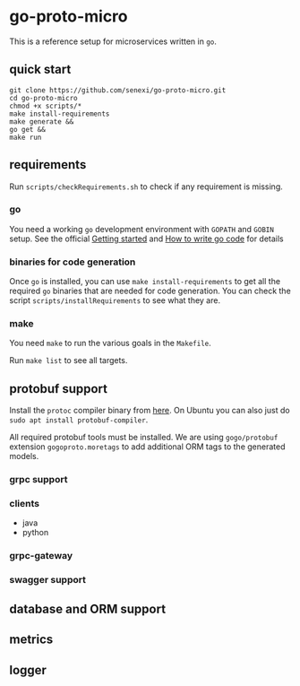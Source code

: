 # go-proto-micro

This is a reference setup for microservices written in `go`.

## quick start

```
git clone https://github.com/senexi/go-proto-micro.git
cd go-proto-micro
chmod +x scripts/*
make install-requirements
make generate &&
go get &&
make run
```

## requirements

Run `scripts/checkRequirements.sh` to check if any requirement is missing.

### go
You need a working `go` development environment with `GOPATH` and `GOBIN` setup.
See the official [Getting started](https://golang.org/doc/install) and
[How to write go code](https://golang.org/doc/code.html#Workspaces)
for details

### binaries for code generation
Once `go` is installed, you can use `make install-requirements`
to get all the required `go` binaries that are needed for code generation. You can check
the script `scripts/installRequirements` to see what they are.

### make
You need `make` to run the various goals in the `Makefile`.

Run `make list` to see all targets.

## protobuf support

Install the `protoc` compiler binary from [here](https://github.com/protocolbuffers/protobuf/releases).
On Ubuntu you can also just do `sudo apt install protobuf-compiler`.

All required protobuf tools must be installed. We are using `gogo/protobuf` extension `gogoproto.moretags`
to add additional ORM tags to the generated models.
### grpc support
### clients
- java
- python
### grpc-gateway
### swagger support


## database and ORM support



## metrics

## logger
